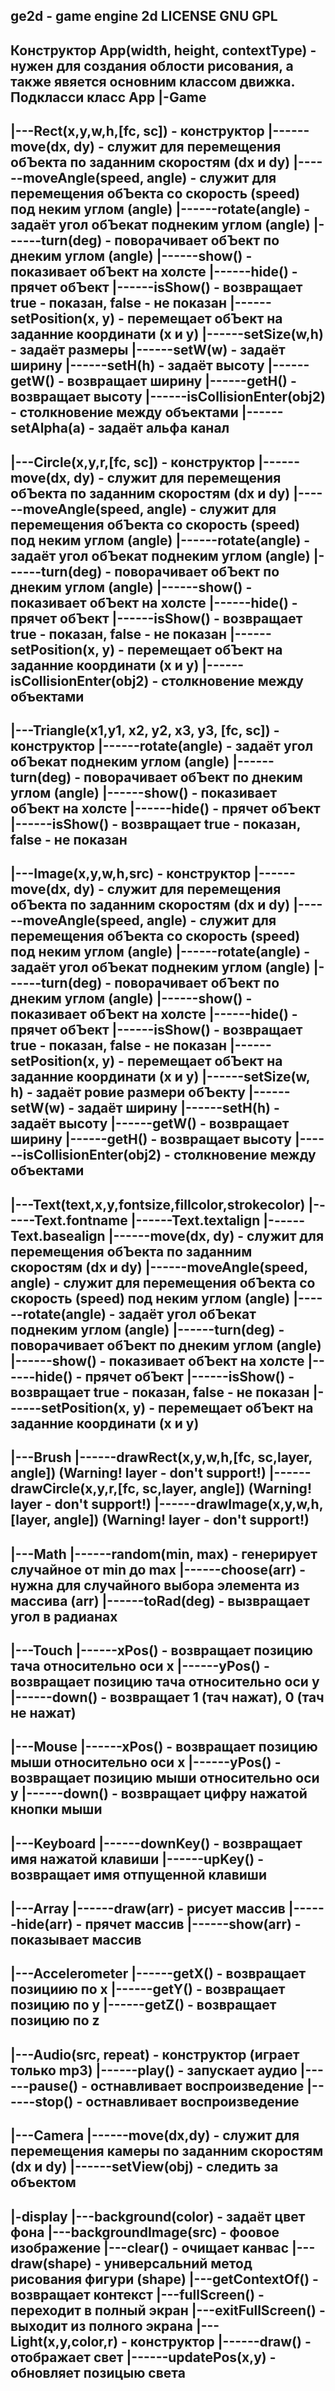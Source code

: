 ge2d - game engine 2d 
LICENSE GNU GPL
----------------------------------------------------
Конструктор App(width, height, contextType) - нужен для создания облости рисования, а также явяется основним классом движка.
Подкласси класс App
|-Game
----------------------------------------------------
|---Rect(x,y,w,h,[fc, sc]) - конструктор
|------move(dx, dy) - служит для перемещения обЪекта по заданним скоростям (dx и dy)
|------moveAngle(speed, angle) - служит для перемещения обЪекта со скорость (speed) под неким углом (angle)
|------rotate(angle) - задаёт угол обЪекат поднеким углом (angle)
|------turn(deg) - поворачивает обЪект по днеким углом (angle)
|------show() - показивает обЪект на холсте
|------hide() - прячет обЪект
|------isShow() - возвращает  true - показан, false - не показан
|------setPosition(x, y) - перемещает обЪект на заданние координати (x и y)
|------setSize(w,h) - задаёт размеры
|------setW(w) - задаёт ширину
|------setH(h) - задаёт высоту
|------getW() - возвращает ширину
|------getH() - возвращает высоту
|------isCollisionEnter(obj2) - столкновение между объектами
|------setAlpha(a) - задаёт альфа канал
----------------------------------------------------
|---Circle(x,y,r,[fc, sc]) - конструктор
|------move(dx, dy) - служит для перемещения обЪекта по заданним скоростям (dx и dy)
|------moveAngle(speed, angle) - служит для перемещения обЪекта со скорость (speed) под неким углом (angle)
|------rotate(angle) - задаёт угол обЪекат поднеким углом (angle)
|------turn(deg) - поворачивает обЪект по днеким углом (angle)
|------show() - показивает обЪект на холсте
|------hide() - прячет обЪект
|------isShow() - возвращает  true - показан, false - не показан
|------setPosition(x, y) - перемещает обЪект на заданние координати (x и y)
|------isCollisionEnter(obj2) - столкновение между объектами
----------------------------------------------------
|---Triangle(x1,y1, x2, y2, x3, y3, [fc, sc]) - конструктор
|------rotate(angle) - задаёт угол обЪекат поднеким углом (angle)
|------turn(deg) - поворачивает обЪект по днеким углом (angle)
|------show() - показивает обЪект на холсте
|------hide() - прячет обЪект
|------isShow() - возвращает  true - показан, false - не показан
----------------------------------------------------
|---Image(x,y,w,h,src) - конструктор
|------move(dx, dy) - служит для перемещения обЪекта по заданним скоростям (dx и dy)
|------moveAngle(speed, angle) - служит для перемещения обЪекта со скорость (speed) под неким углом (angle)
|------rotate(angle) - задаёт угол обЪекат поднеким углом (angle)
|------turn(deg) - поворачивает обЪект по днеким углом (angle)
|------show() - показивает обЪект на холсте
|------hide() - прячет обЪект
|------isShow() - возвращает  true - показан, false - не показан
|------setPosition(x, y) - перемещает обЪект на заданние координати (x и y)
|------setSize(w, h) - задаёт ровие размери обЪекту
|------setW(w) - задаёт ширину
|------setH(h) - задаёт высоту
|------getW() - возвращает ширину
|------getH() - возвращает высоту
|------isCollisionEnter(obj2) - столкновение между объектами
----------------------------------------------------
|---Text(text,x,y,fontsize,fillcolor,strokecolor)
|------Text.fontname
|------Text.textalign
|------Text.basealign
|------move(dx, dy) - служит для перемещения обЪекта по заданним скоростям (dx и dy)
|------moveAngle(speed, angle) - служит для перемещения обЪекта со скорость (speed) под неким углом (angle)
|------rotate(angle) - задаёт угол обЪекат поднеким углом (angle)
|------turn(deg) - поворачивает обЪект по днеким углом (angle)
|------show() - показивает обЪект на холсте
|------hide() - прячет обЪект
|------isShow() - возвращает  true - показан, false - не показан
|------setPosition(x, y) - перемещает обЪект на заданние координати (x и y)
----------------------------------------------------
|---Brush
|------drawRect(x,y,w,h,[fc, sc,layer, angle]) (Warning! layer - don't support!)
|------drawCircle(x,y,r,[fc, sc,layer, angle]) (Warning! layer - don't support!)
|------drawImage(x,y,w,h,[layer, angle]) (Warning! layer - don't support!)
----------------------------------------------------
|---Math
|------random(min, max) - генерирует случайное от min до max
|------choose(arr) - нужна для случайного выбора элемента из массива (arr)
|------toRad(deg) - вызвращает угол в радианах
----------------------------------------------------
|---Touch
|------xPos() - возвращает позицию тача относительно оси x
|------yPos() - возвращает позицию тача относительно оси y
|------down() - возвращает 1 (тач нажат), 0 (тач не нажат)
----------------------------------------------------
|---Mouse
|------xPos() - возвращает позицию мыши относительно оси x
|------yPos() - возвращает позицию мыши относительно оси y
|------down() - возвращает цифру нажатой кнопки мыши
----------------------------------------------------
|---Keyboard
|------downKey() - возвращает имя нажатой клавиши
|------upKey() - возвращает имя отпущенной клавиши
----------------------------------------------------
|---Array
|------draw(arr) - рисует массив
|------hide(arr) - прячет массив
|------show(arr) - показывает массив
----------------------------------------------------
|---Accelerometer
|------getX() - возвращает позициию по x
|------getY() - возвращает позицию по y
|------getZ() - возвращает позицию по z
----------------------------------------------------
|---Audio(src, repeat) - конструктор (играет только mp3)
|------play() - запускает аудио
|------pause() - остнавливает воспроизведение
|------stop() - остнавливает воспроизведение
----------------------------------------------------
|---Camera
|------move(dx,dy) - служит для перемещения камеры по заданним скоростям (dx и dy) 
|------setView(obj) - следить за объектом
----------------------------------------------------
|-display
|---background(color) - задаёт цвет фона
|---backgroundImage(src) - фоовое изображение
|---clear() - очищает канвас
|---draw(shape) - универсальний метод рисования фигури (shape)
|---getContextOf() - возвращает контекст
|---fullScreen() - переходит в полный экран
|---exitFullScreen() - выходит из полного экрана
|---Light(x,y,color,r) - конструктор
|------draw() - отображает свет
|------updatePos(x,y) - обновляет позицыю света
----------------------------------------------------
